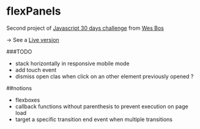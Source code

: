 # flexPanels
Second project of [Javascript 30 days challenge](https://javascript30.com/) from [Wes Bos](https://github.com/wesbos)


-> See a [Live version](https://nathanchalot.github.io/flexPanels/)


###TODO
- stack horizontally in responsive mobile mode
- add touch event
- dismiss open clas when click on an other element previously opened ?

##notions
- flexboxes
- callback functions without parenthesis to prevent execution on page load
- target a specific transition end event when multiple transitions
